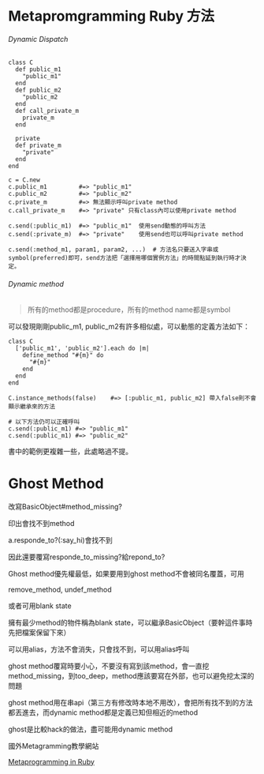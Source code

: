 # Metapromgramming Ruby 方法

###### Dynamic Dispatch

```
class C
  def public_m1
    "public_m1"
  end
  def public_m2
    "public_m2
  end
  def call_private_m
    private_m
  end

  private
  def private_m
    "private"
  end
end

c = C.new
c.public_m1         #=> "public_m1"
c.public_m2         #=> "public_m2"
c.private_m         #=> 無法顯示呼叫private method
c.call_private_m    #=> "private" 只有class內可以使用private method

c.send(:public_m1)  #=> "public_m1"  使用send動態的呼叫方法
c.send(:private_m)  #=> "private"    使用send也可以呼叫private method

c.send(:method_m1, param1, param2, ...)  # 方法名只要送入字串或symbol(preferred)即可，send方法把「選擇用哪個實例方法」的時間點延到執行時才決定。
```

###### Dynamic method

>所有的method都是procedure，所有的method name都是symbol

可以發現剛剛public_m1, public_m2有許多相似處，可以動態的定義方法如下：
```
class C
  ['public_m1', 'public_m2'].each do |m|
    define_method "#{m}" do
      "#{m}"
    end
  end
end

C.instance_methods(false)    #=> [:public_m1, public_m2] 帶入false則不會顯示繼承來的方法

# 以下方法仍可以正確呼叫
c.send(:public_m1) #=> "public_m1"
c.send(:public_m1) #=> "public_m2"
```

書中的範例更複雜一些，此處略過不提。





# Ghost Method

改寫BasicObject#method_missing?

印出會找不到method

a.responde_to?(:say_hi)會找不到

因此還要覆寫responde_to_missing?給repond_to?

Ghost method優先權最低，如果要用到ghost method不會被同名覆蓋，可用

remove_method, undef_method

或者可用blank state

擁有最少method的物件稱為blank state，可以繼承BasicObject（要幹這件事時先把檔案保留下來）

可以用alias，方法不會消失，只會找不到，可以用alias呼叫

ghost method覆寫時要小心，不要沒有寫到該method，會一直挖method_missing，到too_deep，method應該要寫在外部，也可以避免挖太深的問題

ghost method用在串api（第三方有修改時本地不用改），會把所有找不到的方法都丟進去，而dynamic method都是定義已知但相近的method

ghost是比較hack的做法，盡可能用dynamic method










國外Metagramming教學網站



[Metaprogramming in Ruby](http://ruby-metaprogramming.rubylearning.com/)

















